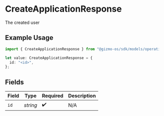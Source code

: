 # CreateApplicationResponse

The created user

## Example Usage

```typescript
import { CreateApplicationResponse } from "@gizmo-os/sdk/models/operations";

let value: CreateApplicationResponse = {
  id: "<id>",
};
```

## Fields

| Field              | Type               | Required           | Description        |
| ------------------ | ------------------ | ------------------ | ------------------ |
| `id`               | *string*           | :heavy_check_mark: | N/A                |